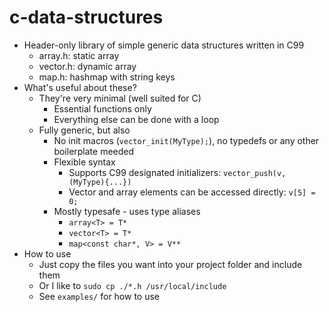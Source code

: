 # c-data-structures
- Header-only library of simple generic data structures written in C99
	- array.h: static array
	- vector.h: dynamic array
	- map.h: hashmap with string keys
- What's useful about these?
	- They're very minimal (well suited for C)
		- Essential functions only
		- Everything else can be done with a loop
	- Fully generic, but also
		- No init macros (`vector_init(MyType);`), no typedefs or any other boilerplate meeded
		- Flexible syntax
			- Supports C99 designated initializers: `vector_push(v, (MyType){...})`
			- Vector and array elements can be accessed directly: `v[5] = 0;`
		- Mostly typesafe - uses type aliases
			- `array<T> = T*`
			- `vector<T> = T*`
			- `map<const char*, V> = V**`
- How to use
	- Just copy the files you want into your project folder and include them
	- Or I like to `sudo cp ./*.h /usr/local/include`
	- See `examples/` for how to use
